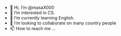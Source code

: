 - 👋 Hi, I’m @masaX000
- 👀 I’m interested in CS.
- 🌱 I’m currently learning English.
- 💞️ I’m looking to collaborate on many country people
- 📫 How to reach me ...

<!---
masaX000/masaX000 is a ✨ special ✨ repository because its `README.md` (this file) appears on your GitHub profile.
You can click the Preview link to take a look at your changes.
--->
